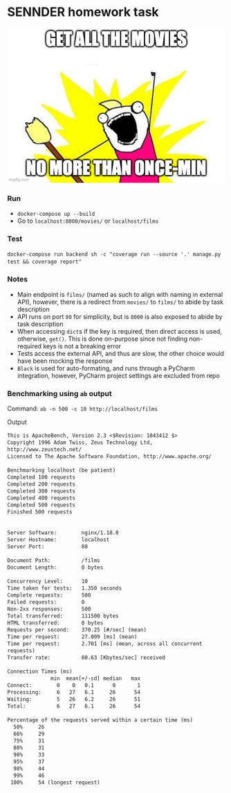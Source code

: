 # SENNDER homework task
![get-all-the-movies](x-all-the-y-meme.jpg)

### Run
- `docker-compose up --build`
- Go to `localhost:8000/movies/` or `localhost/films` 

### Test
`docker-compose run backend sh -c "coverage run --source '.' manage.py test && coverage report"`

### Notes
- Main endpoint is `films/` (named as such to align with naming in external API), however, there is a redirect from `movies/` to `films/` to abide by task description
- API runs on port `80` for simplicity, but is `8000` is also exposed to abide by task description
- When accessing `dict`s if the key is required, then direct access is used, otherwise, `get()`. 
This is done on-purpose since not finding non-required keys is not a breaking error
- Tests access the external API, and thus are slow, the other choice would have been mocking the response
- `Black` is used for auto-formating, and runs through a PyCharm integration, however, PyCharm project settings are 
excluded from repo

### Benchmarking using `ab` output
Command:
`ab -n 500 -c 10 http://localhost/films`

Output
```
This is ApacheBench, Version 2.3 <$Revision: 1843412 $>
Copyright 1996 Adam Twiss, Zeus Technology Ltd, http://www.zeustech.net/
Licensed to The Apache Software Foundation, http://www.apache.org/

Benchmarking localhost (be patient)
Completed 100 requests
Completed 200 requests
Completed 300 requests
Completed 400 requests
Completed 500 requests
Finished 500 requests


Server Software:        nginx/1.18.0
Server Hostname:        localhost
Server Port:            80

Document Path:          /films
Document Length:        0 bytes

Concurrency Level:      10
Time taken for tests:   1.350 seconds
Complete requests:      500
Failed requests:        0
Non-2xx responses:      500
Total transferred:      111500 bytes
HTML transferred:       0 bytes
Requests per second:    370.25 [#/sec] (mean)
Time per request:       27.009 [ms] (mean)
Time per request:       2.701 [ms] (mean, across all concurrent requests)
Transfer rate:          80.63 [Kbytes/sec] received

Connection Times (ms)
              min  mean[+/-sd] median   max
Connect:        0    0   0.1      0       1
Processing:     6   27   6.1     26      54
Waiting:        5   26   6.2     26      51
Total:          6   27   6.1     26      54

Percentage of the requests served within a certain time (ms)
  50%     26
  66%     29
  75%     31
  80%     31
  90%     33
  95%     37
  98%     44
  99%     46
 100%     54 (longest request)
```